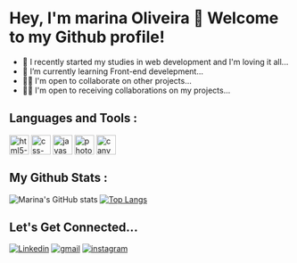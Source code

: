 # Hey, I'm marina Oliveira  👾  Welcome to my Github profile!


- :bug: I recently started my studies in web development and I'm loving it all...
- 🌱 I’m currently learning Front-end develepment...
- 🤝🏼 I'm open to collaborate on other projects...
- 🤝🏻 I'm open to receiving collaborations on my projects...


## Languages and Tools :

<div>
  <img align="center" alt="html5-icon" height="35" width="35" src="https://cdn.jsdelivr.net/gh/devicons/devicon/icons/html5/html5-plain.svg"/>
  <img align="center" alt="css-icon" height="35" width="35" src="https://cdn.jsdelivr.net/gh/devicons/devicon/icons/css3/css3-plain.svg" />
  <img align="center" alt="javascript-icon" height="35" width="35" src="https://cdn.jsdelivr.net/gh/devicons/devicon/icons/javascript/javascript-plain.svg" />
  <img align="center" alt="photoshop-icon" height="35" width="35" src="https://cdn.jsdelivr.net/gh/devicons/devicon/icons/photoshop/photoshop-line.svg" />
  <img align="center" alt="canva-icon" height="35" width="35" src="https://cdn.jsdelivr.net/gh/devicons/devicon/icons/canva/canva-original.svg" />

</div>



## My Github Stats :

![Marina's GitHub stats](https://github-readme-stats.vercel.app/api?username=marinadeoliveira&show_icons=true&theme=bear)
[![Top Langs](https://github-readme-stats.vercel.app/api/top-langs/?username=marinadeoliveira&layout=compact&theme=bear)](https://github.com/marinadeoliveira/github-readme-stats)

## Let's Get Connected...

[![Linkedin](https://img.shields.io/badge/LinkedIn-0077B5?style=for-the-badge&logo=linkedin&logoColor=white)](https://www.linkedin.com/in/mrnoliveira/)
[![gmail](https://img.shields.io/badge/Gmail-D14836?style=for-the-badge&logo=gmail&logoColor=white)](href="mailto:marinasilvaa91@gmail.com")
[![instagram](https://img.shields.io/badge/Instagram-E4405F?style=for-the-badge&logo=instagram&logoColor=white)](https://www.instagram.com/marinaoliveira_art/)
